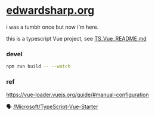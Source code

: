 # [edwardsharp.org](http://edwardsharp.org)

i was a tumblr once but now i'm here.

this is a typescript Vue project, see [TS_Vue_README.md](TS_Vue_README.md) 

### devel 

```sh
npm run build -- --watch
```

### ref

https://vue-loader.vuejs.org/guide/#manual-configuration

🗣 [/Microsoft/TypeScript-Vue-Starter](https://github.com/Microsoft/TypeScript-Vue-Starter)
